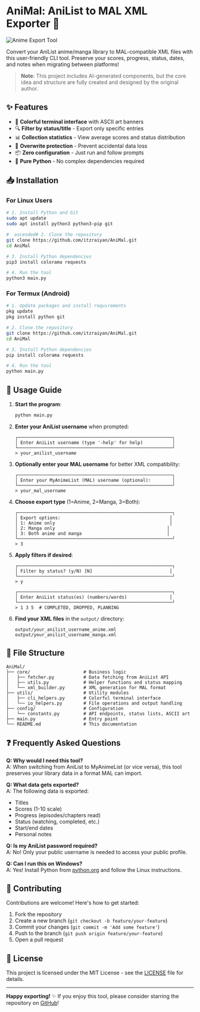 # AniMal: AniList to MAL XML Exporter 🐾

![Anime Export Tool](https://files.catbox.moe/o74pow.png)

Convert your AniList anime/manga library to MAL-compatible XML files with this user-friendly CLI tool. Preserve your scores, progress, status, dates, and notes when migrating between platforms!

> **Note**: This project includes AI-generated components, but the core idea and structure are fully created and designed by the original author.

## ✨ Features

- 🎨 **Colorful terminal interface** with ASCII art banners
- 🔍 **Filter by status/title** - Export only specific entries
- 📊 **Collection statistics** - View average scores and status distribution
- 🔄 **Overwrite protection** - Prevent accidental data loss
- 📦 **Zero configuration** - Just run and follow prompts
- 🐍 **Pure Python** - No complex dependencies required

## 📥 Installation

### For Linux Users

```bash
# 1. Install Python and Git
sudo apt update
sudo apt install python3 python3-pip git

#  ascended# 2. Clone the repository
git clone https://github.com/itzraiyan/AniMal.git
cd AniMal

# 3. Install Python dependencies
pip3 install colorama requests

# 4. Run the tool
python3 main.py
```

### For Termux (Android)

```bash
# 1. Update packages and install requirements
pkg update
pkg install python git

# 2. Clone the repository
git clone https://github.com/itzraiyan/AniMal.git
cd AniMal

# 3. Install Python dependencies
pip install colorama requests

# 4. Run the tool
python main.py
```

## 🚀 Usage Guide

1. **Start the program**:
   ```bash
   python main.py
   ```

2. **Enter your AniList username** when prompted:
   ```
   ┌──────────────────────────────────────────────────────────┐
   │ Enter AniList username (type '-help' for help)           │
   └──────────────────────────────────────────────────────────┘
   > your_anilist_username
   ```

3. **Optionally enter your MAL username** for better XML compatibility:
   ```
   ┌──────────────────────────────────────────────────────────┐
   │ Enter your MyAnimeList (MAL) username (optional):        │
   └──────────────────────────────────────────────────────────┘
   > your_mal_username
   ```

4. **Choose export type** (1=Anime, 2=Manga, 3=Both):
   ```
   ┌──────────────────────────────────────────────────────────┐
   │ Export options:                                         │
   │ 1: Anime only                                           │
   │ 2: Manga only                                          │
   │ 3: Both anime and manga                                │
   └──────────────────────────────────────────────────────────┘
   > 3
   ```

5. **Apply filters if desired**:
   ```
   ┌──────────────────────────────────────────────────────────┐
   │ Filter by status? (y/N) [N]                             │
   └──────────────────────────────────────────────────────────┘
   > y

   ┌──────────────────────────────────────────────────────────┐
   │ Enter AniList status(es) (numbers/words)                │
   └──────────────────────────────────────────────────────────┘
   > 1 3 5  # COMPLETED, DROPPED, PLANNING
   ```

6. **Find your XML files** in the `output/` directory:
   ```
   output/your_anilist_username_anime.xml
   output/your_anilist_username_manga.xml
   ```

## 🧩 File Structure

```
AniMal/
├── core/                    # Business logic
│   ├── fetcher.py           # Data fetching from AniList API
│   ├── utils.py             # Helper functions and status mapping
│   └── xml_builder.py       # XML generation for MAL format
├── utils/                   # Utility modules
│   ├── cli_helpers.py       # Colorful terminal interface
│   └── io_helpers.py        # File operations and output handling
├── config/                  # Configuration
│   └── constants.py         # API endpoints, status lists, ASCII art
├── main.py                  # Entry point
└── README.md                # This documentation
```

## ❓ Frequently Asked Questions

**Q: Why would I need this tool?**  
A: When switching from AniList to MyAnimeList (or vice versa), this tool preserves your library data in a format MAL can import.

**Q: What data gets exported?**  
A: The following data is exported:
- Titles
- Scores (1-10 scale)
- Progress (episodes/chapters read)
- Status (watching, completed, etc.)
- Start/end dates
- Personal notes

**Q: Is my AniList password required?**  
A: No! Only your public username is needed to access your public profile.

**Q: Can I run this on Windows?**  
A: Yes! Install Python from [python.org](https://www.python.org) and follow the Linux instructions.

## 🤝 Contributing

Contributions are welcome! Here's how to get started:

1. Fork the repository
2. Create a new branch (`git checkout -b feature/your-feature`)
3. Commit your changes (`git commit -m 'Add some feature'`)
4. Push to the branch (`git push origin feature/your-feature`)
5. Open a pull request

## 📜 License

This project is licensed under the MIT License - see the [LICENSE](LICENSE) file for details.

---

**Happy exporting!** ✨ If you enjoy this tool, please consider starring the repository on [GitHub](https://github.com/itzraiyan/AniMal)!